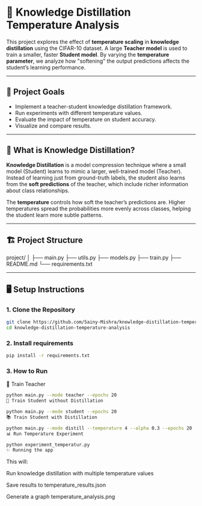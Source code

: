 # 📘 Knowledge Distillation Temperature Analysis

This project explores the effect of **temperature scaling** in **knowledge distillation** using the CIFAR-10 dataset. A large **Teacher model** is used to train a smaller, faster **Student model**. By varying the **temperature parameter**, we analyze how "softening" the output predictions affects the student’s learning performance.

---

## 🎯 Project Goals

- Implement a teacher-student knowledge distillation framework.
- Run experiments with different temperature values.
- Evaluate the impact of temperature on student accuracy.
- Visualize and compare results.

---

## 🧠 What is Knowledge Distillation?

**Knowledge Distillation** is a model compression technique where a small model (Student) learns to mimic a larger, well-trained model (Teacher). Instead of learning just from ground-truth labels, the student also learns from the **soft predictions** of the teacher, which include richer information about class relationships.

The **temperature** controls how soft the teacher’s predictions are. Higher temperatures spread the probabilities more evenly across classes, helping the student learn more subtle patterns.

---

## 🏗️ Project Structure

project/
│
├── main.py
├── utils.py
├── models.py
├── train.py
├── README.md
└── requirements.txt


---

## 🖥️ Setup Instructions

### 1. Clone the Repository

```bash
git clone https://github.com/Sainy-Mishra/knowledge-distillation-temperature-analysis.git
cd knowledge-distillation-temperature-analysis

```
### 2. Install requirements

```bash
pip install -r requirements.txt
```

### 3. How to Run

🔧 Train Teacher
```bash
python main.py --mode teacher --epochs 20
👶 Train Student without Distillation
```
```bash
python main.py --mode student --epochs 20
📚 Train Student with Distillation
```

```bash
python main.py --mode distill --temperature 4 --alpha 0.3 --epochs 20
📊 Run Temperature Experiment
```

```bash
python experiment_temperatur.py
✨ Running the app
```

This will:

Run knowledge distillation with multiple temperature values

Save results to temperature_results.json

Generate a graph temperature_analysis.png
